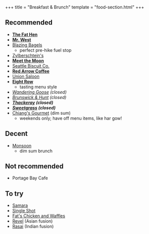 +++
title = "Breakfast & Brunch"
template = "food-section.html"
+++

## Recommended
- **[The Fat Hen](https://thefathenseattle.com/)**
- **[Mr. West](https://mrwestcafebar.com/)**
- [Blazing Bagels](https://www.blazingbagels.com/)
    - perfect pre-hike fuel stop
- [Zylberschtein's](https://www.zylberschtein.com/)
- **[Meet the Moon](https://meetthemooncafe.com/)**
- [Seattle Biscuit Co.](https://seattlebiscuitcompany.com/)
- **[Red Arrow Coffee](https://www.redarrowcoffee.com/)**
- [Union Saloon](https://www.unionsaloonseattle.com/)
- **[Eight Row](https://www.eightrow.com/)**
    - tasting menu style
- _[Wandering Goose](https://www.thewanderinggoose.com/) (closed)_
- _[Brunswick & Hunt](https://www.yelp.com/biz/brunswick-and-hunt-seattle) (closed)_
- _**[Thackeray](https://www.yelp.com/biz/thackeray-seattle-2) (closed)**_
- _**[Sweetgrass](https://www.yelp.com/biz/sweetgrass-food-seattle-3) (closed)**_
- [Chiang's Gourmet](https://chiangsgourmetseattle.com/) (dim sum)
    - weekends only; have off menu items, like har gow!

## Decent
- [Monsoon](https://monsoonrestaurants.com/seattle/)
    - dim sum brunch

## Not recommended
- Portage Bay Cafe

## To try
- [Samara](https://samaraseattle.com/)
- [Single Shot](https://www.singleshotseattle.com/)
- [Fat's Chicken and Waffles](https://fatschickenandwaffles.com/)
- [Revel](https://www.relayrestaurantgroup.com/restaurants/revel/) (Asian fusion)
- [Rasai](https://rasaiwa.com/) (Indian fusion)